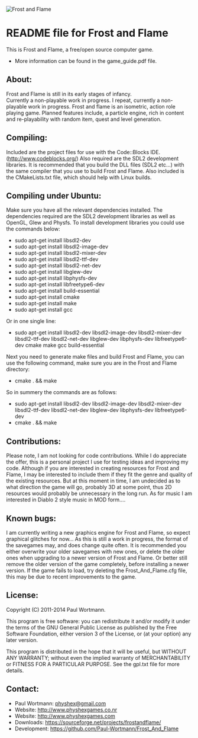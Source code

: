 ![Frost and Flame](http://www.weebly.com/uploads/5/9/6/4/596446/76313.png?399)

README file for Frost and Flame
=============================

This is Frost and Flame, a free/open source computer game.

- More information can be found in the game_guide.pdf file.

About:
-----
Frost and Flame is still in its early stages of infancy.  
Currently a non-playable work in progress.
I repeat, currently a non-playable work in progress.
Frost and flame is an isometric, action role playing game.
Planned features include, a particle engine, rich in content and re-playability with random item, quest and level generation.

Compiling:
---------
Included are the project files for use with the Code::Blocks IDE. (http://www.codeblocks.org/)
Also required are the SDL2 development libraries.
It is recommended that you build the DLL files (SDL2 etc...) with the same compiler that you use to build Frost and Flame.
Also included is the CMakeLists.txt file, which should help with Linux builds.

Compiling under Ubuntu:
-----------------------
Make sure you have all the relevant dependencies installed.
The dependencies required are the SDL2 development libraries as well as OpenGL, Glew and Physfs.
To install development libraries you could use the commands below:

- sudo apt-get install libsdl2-dev 
- sudo apt-get install libsdl2-image-dev 
- sudo apt-get install libsdl2-mixer-dev 
- sudo apt-get install libsdl2-ttf-dev 
- sudo apt-get install libsdl2-net-dev 
- sudo apt-get install libglew-dev
- sudo apt-get install libphysfs-dev
- sudo apt-get install libfreetype6-dev
- sudo apt-get install build-essential
- sudo apt-get install cmake
- sudo apt-get install make
- sudo apt-get install gcc

Or in one single line:

- sudo apt-get install libsdl2-dev libsdl2-image-dev libsdl2-mixer-dev libsdl2-ttf-dev libsdl2-net-dev libglew-dev libphysfs-dev libfreetype6-dev cmake make gcc build-essential

Next you need to generate make files and build Frost and Flame, you can use the following command, make sure you are in the Frost and Flame directory:

- cmake . && make

So in summery the commands are as follows:

- sudo apt-get install libsdl2-dev libsdl2-image-dev libsdl2-mixer-dev libsdl2-ttf-dev libsdl2-net-dev libglew-dev libphysfs-dev libfreetype6-dev
- cmake . && make

Contributions:
------------
Please note, I am not looking for code contributions. While I do appreciate the offer, this is a personal project I use for testing ideas and improving my code.
Although if you are interested in creating resources for Frost and Flame, I may be interested to include them if they fit the genre and quality of the existing resources.
But at this moment in time, I am undecided as to what direction the game will go, probably 3D at some point, thus 2D resources would probably be unnecessary in the long run.
As for music I am interested in Diablo 2 style music in MOD form....

Known bugs:
----------
I am currently writing a new graphics engine for Frost and Flame, so expect graphical glitches for now...
As this is still a work in progress, the format of the savegames may, and does change quite often.
It is recommended you either overwrite your older savegames with new ones, or delete the older ones when upgrading to a newer version of Frost and Flame.
Or better still remove the older version of the game completely, before installing a newer version.
If the game fails to load, try deleting the Frost_And_Flame.cfg file, this may be due to recent improvements to the game.

License:
-------
Copyright (C) 2011-2014 Paul Wortmann.

This program is free software: you can redistribute it and/or modify it under
the terms of the GNU General Public License as published by the Free Software
Foundation, either version 3 of the License, or (at your option) any later
version. 

This program is distributed in the hope that it will be useful, but WITHOUT ANY
WARRANTY; without even the implied warranty of MERCHANTABILITY or FITNESS FOR A
PARTICULAR PURPOSE.  See the gpl.txt file for more details. 

Contact:
-------
- Paul Wortmann: physhex@gmail.com
- Website:          http://www.physhexgames.co.nr
- Website:          http://www.physhexgames.com
- Downloads:      https://sourceforge.net/projects/frostandflame/
- Development:   https://github.com/Paul-Wortmann/Frost_And_Flame

